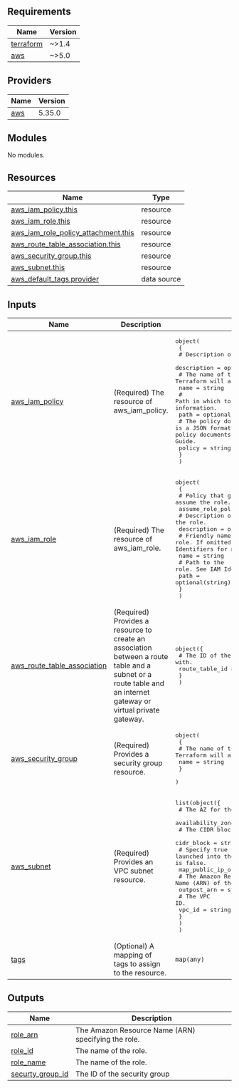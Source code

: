 <!-- BEGIN_TF_DOCS -->
## Requirements

| Name | Version |
|------|---------|
| <a name="requirement_terraform"></a> [terraform](#requirement\_terraform) | ~>1.4 |
| <a name="requirement_aws"></a> [aws](#requirement\_aws) | ~>5.0 |

## Providers

| Name | Version |
|------|---------|
| <a name="provider_aws"></a> [aws](#provider\_aws) | 5.35.0 |

## Modules

No modules.

## Resources

| Name | Type |
|------|------|
| [aws_iam_policy.this](https://registry.terraform.io/providers/hashicorp/aws/latest/docs/resources/iam_policy) | resource |
| [aws_iam_role.this](https://registry.terraform.io/providers/hashicorp/aws/latest/docs/resources/iam_role) | resource |
| [aws_iam_role_policy_attachment.this](https://registry.terraform.io/providers/hashicorp/aws/latest/docs/resources/iam_role_policy_attachment) | resource |
| [aws_route_table_association.this](https://registry.terraform.io/providers/hashicorp/aws/latest/docs/resources/route_table_association) | resource |
| [aws_security_group.this](https://registry.terraform.io/providers/hashicorp/aws/latest/docs/resources/security_group) | resource |
| [aws_subnet.this](https://registry.terraform.io/providers/hashicorp/aws/latest/docs/resources/subnet) | resource |
| [aws_default_tags.provider](https://registry.terraform.io/providers/hashicorp/aws/latest/docs/data-sources/default_tags) | data source |

## Inputs

| Name | Description | Type | Default | Required |
|------|-------------|------|---------|:--------:|
| <a name="input_aws_iam_policy"></a> [aws\_iam\_policy](#input\_aws\_iam\_policy) | (Required) The resource of aws\_iam\_policy. | <pre>object(<br>    {<br>      # Description of the IAM policy.<br>      description = optional(string)<br>      # The name of the policy. If omitted, Terraform will assign a random, unique name.<br>      name = string<br>      # Path in which to create the policy. See IAM Identifiers for more information.<br>      path = optional(string)<br>      # The policy document. This is a JSON formatted string. For more information about building AWS IAM policy documents with Terraform, see the AWS IAM Policy Document Guide.<br>      policy = string<br>    }<br>  )</pre> | n/a | yes |
| <a name="input_aws_iam_role"></a> [aws\_iam\_role](#input\_aws\_iam\_role) | (Required) The resource of aws\_iam\_role. | <pre>object(<br>    {<br>      # Policy that grants an entity permission to assume the role.<br>      assume_role_policy = string<br>      # Description of the role.<br>      description = optional(string)<br>      # Friendly name of the role. If omitted, Terraform will assign a random, unique name. See IAM Identifiers for more information.<br>      name = string<br>      # Path to the role. See IAM Identifiers for more information.<br>      path = optional(string)<br>    }<br>  )</pre> | n/a | yes |
| <a name="input_aws_route_table_association"></a> [aws\_route\_table\_association](#input\_aws\_route\_table\_association) | (Required) Provides a resource to create an association between a route table and a subnet or a route table and an internet gateway or virtual private gateway. | <pre>object({<br>    # The ID of the routing table to associate with.<br>    route_table_id = string<br>    }<br>  )</pre> | n/a | yes |
| <a name="input_aws_security_group"></a> [aws\_security\_group](#input\_aws\_security\_group) | (Required) Provides a security group resource. | <pre>object(<br>    {<br>      # The name of the security group. If omitted, Terraform will assign a random, unique name.<br>      name = string<br>    }<br>  )</pre> | n/a | yes |
| <a name="input_aws_subnet"></a> [aws\_subnet](#input\_aws\_subnet) | (Required) Provides an VPC subnet resource. | <pre>list(object({<br>    # The AZ for the subnet.<br>    availability_zone = string<br>    # The CIDR block for the subnet.<br>    cidr_block = string<br>    # Specify true to indicate that instances launched into the subnet should be assigned a public IP address. Default is false.<br>    map_public_ip_on_launch = bool<br>    # The Amazon Resource Name (ARN) of the Outpost.<br>    outpost_arn = string<br>    # The VPC ID.<br>    vpc_id = string<br>    }<br>    )<br>  )</pre> | n/a | yes |
| <a name="input_tags"></a> [tags](#input\_tags) | (Optional) A mapping of tags to assign to the resource. | `map(any)` | `null` | no |

## Outputs

| Name | Description |
|------|-------------|
| <a name="output_role_arn"></a> [role\_arn](#output\_role\_arn) | The Amazon Resource Name (ARN) specifying the role. |
| <a name="output_role_id"></a> [role\_id](#output\_role\_id) | The name of the role. |
| <a name="output_role_name"></a> [role\_name](#output\_role\_name) | The name of the role. |
| <a name="output_securty_group_id"></a> [securty\_group\_id](#output\_securty\_group\_id) | The ID of the security group |
<!-- END_TF_DOCS -->
